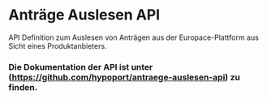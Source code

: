# Anträge Auslesen API
API Definition zum Auslesen von Anträgen aus der Europace-Plattform aus Sicht eines Produktanbieters.

### Die Dokumentation der API ist unter (https://github.com/hypoport/antraege-auslesen-api) zu finden.